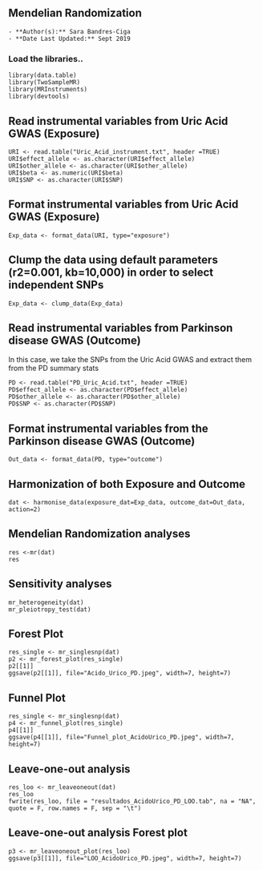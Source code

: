 ## Mendelian Randomization 

	- **Author(s):** Sara Bandres-Ciga
	- **Date Last Updated:** Sept 2019

### Load the libraries..
```
library(data.table)
library(TwoSampleMR)
library(MRInstruments)
library(devtools)
```

## Read instrumental variables from Uric Acid GWAS (Exposure)
```
URI <- read.table("Uric_Acid_instrument.txt", header =TRUE)
URI$effect_allele <- as.character(URI$effect_allele)
URI$other_allele <- as.character(URI$other_allele)
URI$beta <- as.numeric(URI$beta)
URI$SNP <- as.character(URI$SNP)
```

## Format instrumental variables from Uric Acid GWAS (Exposure)
```
Exp_data <- format_data(URI, type="exposure")
```

## Clump the data using default parameters (r2=0.001, kb=10,000) in order to select independent SNPs
```
Exp_data <- clump_data(Exp_data)
```

## Read instrumental variables from Parkinson disease GWAS (Outcome)
In this case, we take the SNPs from the Uric Acid GWAS and extract them from the PD summary stats
```	
PD <- read.table("PD_Uric_Acid.txt", header =TRUE)
PD$effect_allele <- as.character(PD$effect_allele)
PD$other_allele <- as.character(PD$other_allele)
PD$SNP <- as.character(PD$SNP)
```

## Format instrumental variables from the Parkinson disease GWAS (Outcome)
```	
Out_data <- format_data(PD, type="outcome")
```
## Harmonization of both Exposure and Outcome
```
dat <- harmonise_data(exposure_dat=Exp_data, outcome_dat=Out_data, action=2)
```
## Mendelian Randomization analyses
```
res <-mr(dat)
res
```
## Sensitivity analyses
```
mr_heterogeneity(dat)
mr_pleiotropy_test(dat)
```
## Forest Plot
```
res_single <- mr_singlesnp(dat)
p2 <- mr_forest_plot(res_single)
p2[[1]]
ggsave(p2[[1]], file="Acido_Urico_PD.jpeg", width=7, height=7)
```
## Funnel Plot
```
res_single <- mr_singlesnp(dat)
p4 <- mr_funnel_plot(res_single)
p4[[1]]
ggsave(p4[[1]], file="Funnel_plot_AcidoUrico_PD.jpeg", width=7, height=7)
```
## Leave-one-out analysis
```
res_loo <- mr_leaveoneout(dat)
res_loo
fwrite(res_loo, file = "resultados_AcidoUrico_PD_LOO.tab", na = "NA", quote = F, row.names = F, sep = "\t")
```

## Leave-one-out analysis Forest plot
```
p3 <- mr_leaveoneout_plot(res_loo)
ggsave(p3[[1]], file="LOO_AcidoUrico_PD.jpeg", width=7, height=7)
```
